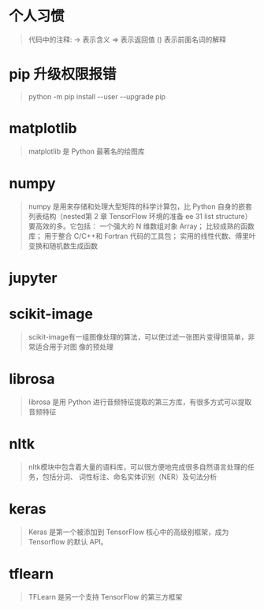 # 个人习惯
> 代码中的注释:
> -> 表示含义
> => 表示返回值
> () 表示前面名词的解释

# pip 升级权限报错
> python -m pip install --user --upgrade pip

# matplotlib
> matplotlib 是 Python 最著名的绘图库

# numpy
> numpy 是用来存储和处理大型矩阵的科学计算包，比 Python 自身的嵌套列表结构（nested第 2 章 TensorFlow 环境的准备 ee 31
list structure）要高效的多。它包括：
> 一个强大的 N 维数组对象 Array；
> 比较成熟的函数库；
> 用于整合 C/C++和 Fortran 代码的工具包；
> 实用的线性代数、傅里叶变换和随机数生成函数

# jupyter

# scikit-image
> scikit-image有一组图像处理的算法，可以使过滤一张图片变得很简单，非常适合用于对图
像的预处理

# librosa
> librosa 是用 Python 进行音频特征提取的第三方库，有很多方式可以提取音频特征

# nltk
> nltk模块中包含着大量的语料库，可以很方便地完成很多自然语言处理的任务，包括分词、
词性标注、命名实体识别（NER）及句法分析

# keras
> Keras 是第一个被添加到 TensorFlow 核心中的高级别框架，成为 Tensorflow 的默认 API。

# tflearn
> TFLearn 是另一个支持 TensorFlow 的第三方框架

